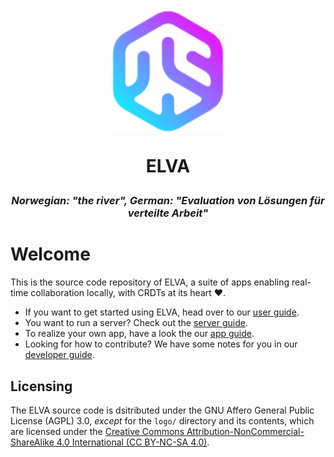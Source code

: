 <h1 align="center">
  <img src="./logo/logo.svg" alt="ELVA Logo" width="200"/>
  <p>ELVA</p>
</h1>

<h3 align="center">
    <p style="font-style: italic;">Norwegian: "the river", German: "Evaluation von Lösungen für verteilte Arbeit"</p>
</h3>


# Welcome

This is the source code repository of ELVA, a suite of apps enabling real-time collaboration locally, with CRDTs at its heart ❤️.

- If you want to get started using ELVA, head over to our [user guide](https://elva.mintgruen.tu-berlin.de/developer-guide/user-guide.md).
- You want to run a server? Check out the [server guide](https://elva.mintgruen.tu-berlin.de/developer-guide/server-guide.md).
- To realize your own app, have a look the our [app guide](https://elva.mintgruen.tu-berlin.de/developer-guide/app-guide.md).
- Looking for how to contribute? We have some notes for you in our [developer guide](https://elva.mintgruen.tu-berlin.de/developer-guide/developer-guide.md).

## Licensing

The ELVA source code is dsitributed under the GNU Affero General Public License (AGPL) 3.0, *except* for the `logo/` directory and its contents, which are licensed under the [Creative Commons Attribution-NonCommercial-ShareAlike 4.0 International (CC BY-NC-SA 4.0)](https://creativecommons.org/licenses/by-nc-sa/4.0/).
